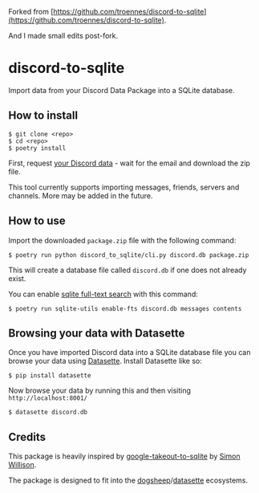 Forked from [https://github.com/troennes/discord-to-sqlite](https://github.com/troennes/discord-to-sqlite).

And I made small edits post-fork.

# discord-to-sqlite

Import data from your Discord Data Package into a SQLite database.

## How to install

    $ git clone <repo>
    $ cd <repo>
    $ poetry install

First, request [your Discord data]( https://support.discord.com/hc/en-us/articles/360004027692-Requesting-a-Copy-of-your-Data) - wait for the email and download the zip file.

This tool currently supports importing messages, friends, servers and channels. More may be added in the future.

## How to use

Import the downloaded `package.zip` file with the following command:

    $ poetry run python discord_to_sqlite/cli.py discord.db package.zip

This will create a database file called `discord.db` if one does not already exist. 

You can enable [sqlite full-text search](https://docs.datasette.io/en/stable/full_text_search.html) with this command:

    $ poetry run sqlite-utils enable-fts discord.db messages contents

## Browsing your data with Datasette

Once you have imported Discord data into a SQLite database file you can browse your data using [Datasette](https://github.com/simonw/datasette). Install Datasette like so:

    $ pip install datasette

Now browse your data by running this and then visiting `http://localhost:8001/`

    $ datasette discord.db

## Credits

This package is heavily inspired by [google-takeout-to-sqlite](https://github.com/dogsheep/google-takeout-to-sqlite) by [Simon Willison](https://simonwillison.net/2019/Oct/7/dogsheep/).

The package is designed to fit into the [dogsheep](https://dogsheep.github.io/)/[datasette](https://github.com/simonw/datasette) ecosystems.
